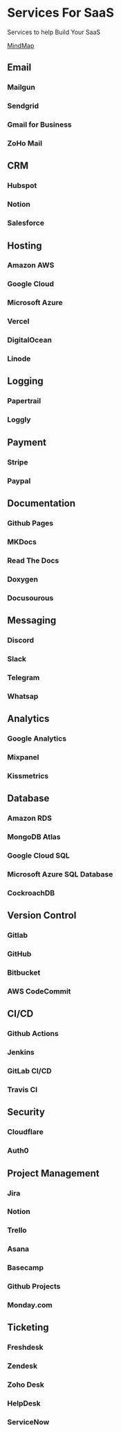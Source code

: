 # Services For SaaS
Services to help Build Your SaaS

[MindMap](https://my.mindnode.com/znwo9tEQScw2H65zkLdrDL8TuWiZjda3wdRgqQqD)


## Email

### Mailgun

### Sendgrid

### Gmail for Business

### ZoHo Mail

## CRM

### Hubspot

### Notion

### Salesforce

## Hosting

### Amazon AWS

### Google Cloud

### Microsoft Azure

### Vercel

### DigitalOcean

### Linode

## Logging

### Papertrail

### Loggly

## Payment

### Stripe

### Paypal

## Documentation

### Github Pages

### MKDocs

### Read The Docs

### Doxygen

### Docusourous

## Messaging

### Discord

### Slack

### Telegram

### Whatsap

## Analytics

### Google Analytics

### Mixpanel

### Kissmetrics

## Database

### Amazon RDS

### MongoDB Atlas

### Google Cloud SQL

### Microsoft Azure SQL Database

### CockroachDB

## Version Control

### Gitlab

### GitHub

### Bitbucket

### AWS CodeCommit

## CI/CD

### Github Actions

### Jenkins

### GitLab CI/CD

### Travis CI

## Security 

### Cloudflare

### Auth0

## Project Management

### Jira

### Notion

### Trello

### Asana

### Basecamp

### Github Projects

### Monday.com

## Ticketing

### Freshdesk

### Zendesk

### Zoho Desk

### HelpDesk

### ServiceNow
